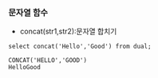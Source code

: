 ### 문자열 함수
- concat(str1,str2):문자열 합치기
```
select concat('Hello','Good') from dual;
```
```
CONCAT('HELLO','GOOD')
HelloGood
```
